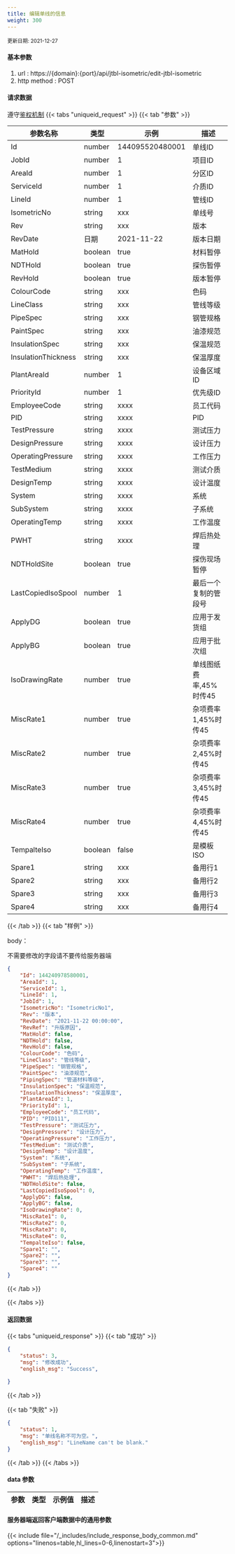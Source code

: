 ```yaml
---
title: 编辑单线的信息
weight: 300
---
```


<small>更新日期: 2021-12-27</small>

#### 基本参数
1. url : https://{domain}:{port}/api/jtbl-isometric/edit-jtbl-isometric
2. http method : POST

#### 请求数据
遵守[鉴权机制](/auth/)
{{< tabs "uniqueid_request" >}}
{{< tab "参数" >}} 

|  参数名称   |  类型 |  示例 |  描述 |
|  ----  | ----  | ----  | ----  |
|  Id  | number  | 144095520480001  | 单线ID |
|  JobId  | number  | 1  | 项目ID |
|  AreaId  | number  | 1  | 分区ID |
|  ServiceId  | number  | 1  | 介质ID |
|  LineId  | number  | 1  | 管线ID |
|  IsometricNo  | string  | xxx  | 单线号 |
|  Rev  | string  | xxx  | 版本 |
|  RevDate  | 日期  | 2021-11-22  | 版本日期 |
|  MatHold  | boolean  | true  | 材料暂停 |
|  NDTHold  | boolean  | true  | 探伤暂停 |
|  RevHold  | boolean  | true  | 版本暂停 |
|  ColourCode  | string  | xxx  | 色码 |
|  LineClass  | string  | xxx  | 管线等级 |
|  PipeSpec  | string  | xxx  | 钢管规格 |
|  PaintSpec  | string  | xxx  | 油漆规范 |
|  InsulationSpec  | string  | xxx  | 保温规范 |
|  InsulationThickness  | string  | xxx  | 保温厚度 |
|  PlantAreaId  | number  | 1  | 设备区域ID |
|  PriorityId  | number  | 1  | 优先级ID |
|  EmployeeCode  | string  | xxxx  | 员工代码 |
|  PID  | string  | xxxx  | PID |
|  TestPressure  | string  | xxxx  | 测试压力 |
|  DesignPressure  | string  | xxxx  | 设计压力 |
|  OperatingPressure  | string  | xxxx  | 工作压力 |
|  TestMedium  | string  | xxxx  | 测试介质 |
|  DesignTemp  | string  | xxxx  | 设计温度 |
|  System  | string  | xxxx  | 系统 |
|  SubSystem  | string  | xxxx  | 子系统 |
|  OperatingTemp  | string  | xxxx  | 工作温度 |
|  PWHT  | string  | xxxx  | 焊后热处理 |
|  NDTHoldSite  | boolean  | true  | 探伤现场暂停 |
|  LastCopiedIsoSpool  | number  | 1  | 最后一个复制的管段号 |
|  ApplyDG  | boolean  | true  | 应用于发货组 |
|  ApplyBG  | boolean  | true  | 应用于批次组 |
|  IsoDrawingRate  | number  | true  | 单线图纸费率,45%时传45 |
|  MiscRate1  | number  | true  | 杂项费率1,45%时传45 |
|  MiscRate2  | number  | true  | 杂项费率2,45%时传45 |
|  MiscRate3  | number  | true  | 杂项费率3,45%时传45 |
|  MiscRate4  | number  | true  | 杂项费率4,45%时传45 |
|  TempalteIso  | boolean  | false  | 是模板ISO |
|  Spare1  | string  | xxx  | 备用行1 |
|  Spare2  | string  | xxx  | 备用行2 |
|  Spare3  | string  | xxx  | 备用行3 |
|  Spare4  | string  | xxx  | 备用行4 |
 
{{< /tab >}}
{{< tab "样例" >}}


body： 

不需要修改的字段请不要传给服务器端

```json
{
    "Id": 144240978580001,
    "AreaId": 1,
    "ServiceId": 1,
    "LineId": 1,
    "JobId": 1,
    "IsometricNo": "IsometricNo1",
    "Rev": "版本",
    "RevDate": "2021-11-22 00:00:00",
    "RevRef": "升版原因",
    "MatHold": false,
    "NDTHold": false,
    "RevHold": false,
    "ColourCode": "色码",
    "LineClass": "管线等级",
    "PipeSpec": "钢管规格",
    "PaintSpec": "油漆规范",
    "PipingSpec": "管道材料等级",
    "InsulationSpec": "保温规范",
    "InsulationThickness": "保温厚度",
    "PlantAreaId": 1,
    "PriorityId": 1,
    "EmployeeCode": "员工代码",
    "PID": "PID111",
    "TestPressure": "测试压力",
    "DesignPressure": "设计压力",
    "OperatingPressure": "工作压力",
    "TestMedium": "测试介质",
    "DesignTemp": "设计温度",
    "System": "系统",
    "SubSystem": "子系统",
    "OperatingTemp": "工作温度",
    "PWHT": "焊后热处理",
    "NDTHoldSite": false,
    "LastCopiedIsoSpool": 0,
    "ApplyDG": false,
    "ApplyBG": false,
    "IsoDrawingRate": 0,
    "MiscRate1": 0,
    "MiscRate2": 0,
    "MiscRate3": 0,
    "MiscRate4": 0,
    "TempalteIso": false,
    "Spare1": "",
    "Spare2": "",
    "Spare3": "",
    "Spare4": ""
}
```
{{< /tab >}}

{{< /tabs >}}


#### 返回数据


{{< tabs "uniqueid_response" >}}
{{< tab "成功" >}} 
```json
{
    "status": 3,
    "msg": "修改成功",
    "english_msg": "Success",
  
}
```   
{{< /tab >}}

{{< tab "失败" >}}
```json
{
    "status": 1,
    "msg": "单线名称不可为空。",
    "english_msg": "LineName can't be blank."
}
```
{{< /tab >}}
{{< /tabs >}}
#### data 参数

|  参数   |  类型 |  示例值 |  描述 |
|  ----  | ----  | ----  |----  |
 
#### 服务器端返回客户端数据中的通用参数

{{< include file="/_includes/include_response_body_common.md"  options="linenos=table,hl_lines=0-6,linenostart=3">}}
